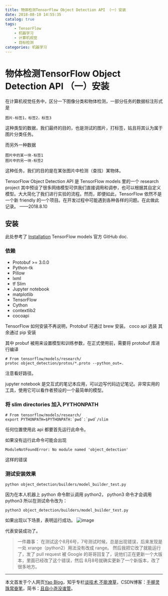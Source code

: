 ```yaml
---
title: 物体检测TensorFlow Object Detection API （一）安装
date: 2018-08-10 14:55:35
catalog: true
tags:
    - TensorFlow
    - 机器学习
    - 计算机视觉
    - 目标检测
categories: 机器学习
---
```

# 物体检测TensorFlow Object Detection API （一）安装
在计算机视觉任务中，区分一下图像分类和物体检测，一部分任务的数据标注形式是

```
图片-标签1，标签2，标签3
```

这种类型的数据，我们最终的目的，也是测试的图片，打标签，姑且将其认为属于图片分类任务。

而另外一种数据

```
图片中的某一块-标签1
图片中的另一块-标签2
```

这种任务，我们的目的是在某张图片中检测（查找）某物体。

TensorFlow Object Detection API 是 TensorFlow models 里的一个 research project 其中预设了很多网络模型可供我们直接调用和调参，也可以根据其自定义模型。大大简化了我们进行实验的流程。然而，即便如此，TensorFlow 依然不是一个新 friendly 的一个项目。在开发过程中可能遇到各种各样的问题。在此做此记录。
——2018.8.10

## 安装
此处参考了 [ Installation](
https://github.com/tensorflow/models/blob/master/research/object_detection/g3doc/installation.md) TensorFlow models 官方 GitHub doc.

### 依赖

* Protobuf >= 3.0.0
* Python-tk
* Pillow
* lxml
* tf Slim
* Jupyter notebook
* matplotlib
* TensorFlow
* Cython
* contextlib2
* cocoapi

TensorFlow 如何安装不再说明，Protobuf 可通过 brew 安装。
coco api 选装
其余通过 pip 安装

其中 probuf 被用来设置模型和训练参数，在正式使用前，需要将 protobuf 库进行编译

```shell
# From tensorflow/models/research/
protoc object_detection/protos/*.proto --python_out=.
```

注意看好路径。

jupyter notebook 是交互式的笔记本应用，可以边写代码边记笔记。非常实用的工具，使用它可以看作者预设的一个最简单的模型。

### 将 slim directories 加入 PYTHONPATH

```
# From tensorflow/models/research/
export PYTHONPATH=$PYTHONPATH:`pwd`:`pwd`/slim
```
任何位置使用此 api 都要首先运行此命令。

如果没有运行此命令可能会出现

```shell
ModuleNotFoundError: No module named 'object_detection'
```
这样的错误

###  测试安装效果

```shell
python object_detection/builders/model_builder_test.py
```
因为在本人机器上 python 命令默认调用 python2， python3 命令才会调用 python3 所以在测试命令改为：

```shell
python3 object_detection/builders/model_builder_test.py

```

如果出现以下场景，表明运行成功。
![image](http://upload-images.jianshu.io/upload_images/11400909-ef5f5ca8c03c5218.jpg?imageMogr2/auto-orient/strip%7CimageView2/2/w/1240)

代表安装成功了。

> 一件趣事：
> 在测试这个8月6号，7号测试时候，总是出现错误，后来发现是一处 xrange（python2）用法没有改成 range。 然后我把它改了就能运行了，发了 pull request 被 Google 的哥哥回复了，说他们正在更新一个大版本，里面已经改了这个错误，然后 8月8号就确实更新了一个新版本，改了很多地方。


***
本文首发于个人网页[Yao Blog](http://liyaolife.com)，知乎专栏[谈技术 不能潦草](https://zhuanlan.zhihu.com/c_175317330)，CSDN博客：[手握灵珠常奋笔](https://blog.csdn.net/GeneralLi95)，简书：[且自小尧没谁管](https://www.jianshu.com/u/2ad44a001d34)。
